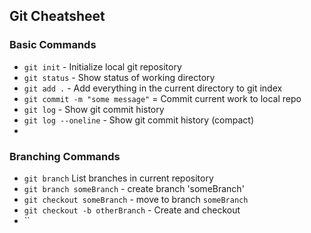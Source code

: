 ## Git Cheatsheet


### Basic Commands

* `git init` - Initialize local git repository
* `git status` - Show status of working directory
* `git add .` - Add everything in the current directory to git index
* `git commit -m "some message"` = Commit current work to local repo
* `git log` - Show git commit history
* `git log --oneline` - Show git commit history (compact)
*



### Branching Commands
* `git branch` List branches in current repository
* `git branch someBranch` - create branch 'someBranch'
* `git checkout someBranch` - move to branch `someBranch`
* `git checkout -b otherBranch` - Create and checkout
* ``
